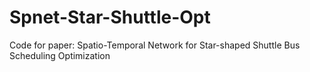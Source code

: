 # Spnet-Star-Shuttle-Opt
Code for paper: Spatio-Temporal Network for Star-shaped Shuttle Bus Scheduling Optimization

